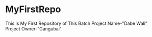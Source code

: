 # MyFirstRepo
This is My First Repository of This Batch
Project Name-"Dabe Wali"
<br>
Project Owner-"Gangubai".
